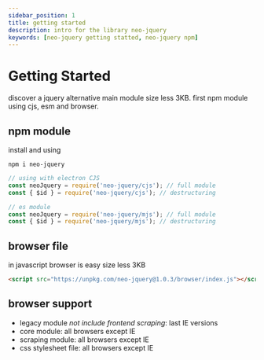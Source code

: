 ```yaml
---
sidebar_position: 1
title: getting started
description: intro for the library neo-jquery
keywords: [neo-jquery getting statted, neo-jquery npm]
---
```


# Getting Started

discover a jquery alternative main module size less 3KB. first npm module using cjs, esm and browser.

## npm module

install  and using

```shell
npm i neo-jquery
```

``` js
// using with electron CJS
const neoJquery = require('neo-jquery/cjs'); // full module
const { $id } = require('neo-jquery/cjs'); // destructuring

// es module
const neoJquery = require('neo-jquery/mjs'); // full module
const { $id } = require('neo-jquery/mjs'); // destructuring
```

## browser file

in javascript browser is easy size less 3KB

``` html
<script src="https://unpkg.com/neo-jquery@1.0.3/browser/index.js"></script>
```

## browser support

- legacy module *not include frontend scraping*: last IE versions
- core module: all browsers except IE
- scraping module: all browsers except IE
- css stylesheet file: all browsers except IE